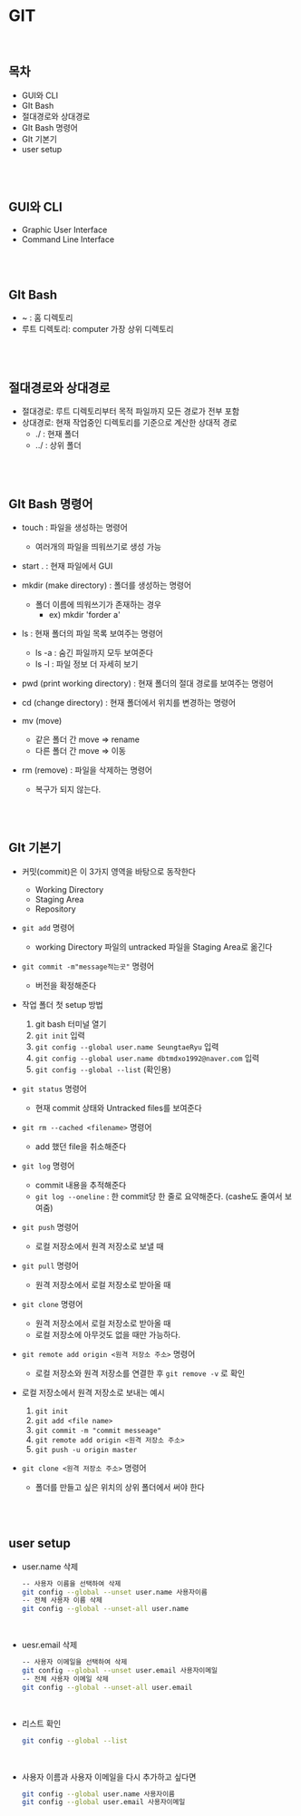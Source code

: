 # GIT

<br>

## 목차

- GUI와 CLI
- GIt Bash
- 절대경로와 상대경로
- GIt Bash 명령어
- GIt 기본기
- user setup

<br>

<br>

## GUI와 CLI

- Graphic User Interface
- Command Line Interface

<br>

<br>

## GIt Bash

- ~ : 홈 디렉토리
- 루트 디렉토리: computer 가장 상위 디렉토리

<br>

<br>

## 절대경로와 상대경로

- 절대경로: 루트 디렉토리부터 목적 파일까지 모든 경로가 전부 포함
- 상대경로: 현재 작업중인 디렉토리를 기준으로 계산한 상대적 경로
  - ./ : 현재 폴더
  - ../ : 상위 폴더

<br>

<br>

## GIt Bash 명령어

- touch : 파일을 생성하는 명령어

  - 여러개의 파일을 띄워쓰기로 생성 가능

- start . : 현재 파일에서 GUI 

- mkdir (make directory) : 폴더를 생성하는 명령어

  - 폴더 이름에 띄워쓰기가 존재하는 경우
    - ex) mkdir 'forder a'

- ls : 현재 폴더의 파일 목록 보여주는 명령어

  - ls -a : 숨긴 파일까지 모두 보여준다 
  - ls -l : 파일 정보 더 자세히 보기

- pwd (print working directory) : 현재 폴더의 절대 경로를 보여주는 명령어

- cd (change directory) : 현재 폴더에서 위치를 변경하는 명령어

- mv (move)

  - 같은 폴더 간 move => rename
  - 다른 폴더 간 move => 이동

- rm (remove) : 파일을 삭제하는 명령어

  - 복구가 되지 않는다.

<br>

<br>

## GIt 기본기

- 커밋(commit)은 이 3가지 영역을 바탕으로 동작한다
  
  - Working Directory
  - Staging Area
  - Repository

- `git add`  명령어
  - working Directory 파일의 untracked 파일을 Staging Area로 옮긴다
  
- `git commit -m"message적는곳"`  명령어
  - 버전을 확정해준다
  
- 작업 폴더 첫 setup 방법
  
  1. git bash 터미널 열기
  2. `git init` 입력
  3. `git config --global user.name SeungtaeRyu` 입력
  4. `git config --global user.name dbtmdxo1992@naver.com` 입력
  5. `git config --global --list`  (확인용)

- `git status` 명령어
  - 현재 commit 상태와 Untracked files를 보여준다
  
- `git rm --cached <filename>`  명령어
  
  - add 했던 file을 취소해준다

- `git log` 명령어
  
  - commit 내용을 추적해준다
  - `git log --oneline` : 한 commit당 한 줄로 요약해준다. (cashe도 줄여서 보여줌)

- `git push` 명령어
  
  - 로컬 저장소에서 원격 저장소로 보낼 때

- `git pull` 명령어
  
  - 원격 저장소에서 로컬 저장소로 받아올 때

- `git clone` 명령어
  
  - 원격 저장소에서 로컬 저장소로 받아올 때
  - 로컬 저장소에 아무것도 없을 때만 가능하다.

- `git remote add origin <원격 저장소 주소>`  명령어
  
  - 로컬 저장소와 원격 저장소를 연결한 후 `git remove -v` 로 확인

- 로컬 저장소에서 원격 저장소로 보내는 예시
  
  1. `git init`
  2. `git add <file name>`
  3. `git commit -m "commit messeage"`
  4. `git remote add origin <원격 저장소 주소>` 
  5. `git push -u origin master` 

- `git clone <원격 저장소 주소>` 명령어 
  
  - 폴더를 만들고 싶은 위치의 상위 폴더에서 써야 한다

<br>

<br>

## user setup

- user.name 삭제

  ```bash
  -- 사용자 이름을 선택하여 삭제
  git config --global --unset user.name 사용자이름
  -- 전체 사용자 이름 삭제
  git config --global --unset-all user.name
  ```

<br>

- uesr.email 삭제

  ```bash
  -- 사용자 이메일을 선택하여 삭제
  git config --global --unset user.email 사용자이메일
  -- 전체 사용자 이메일 삭제
  git config --global --unset-all user.email
  ```

<br>

- 리스트 확인

  ```bash
  git config --global --list
  ```

<br>

- 사용자 이름과 사용자 이메일을 다시 추가하고 싶다면

  ```bash
  git config --global user.name 사용자이름
  git config --global user.email 사용자이메일
  ```

  
